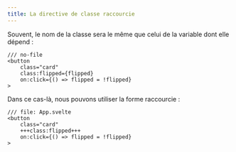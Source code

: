 ```yaml
---
title: La directive de classe raccourcie
---
```


Souvent, le nom de la classe sera le même que celui de la variable dont elle dépend :

```svelte
/// no-file
<button
	class="card"
	class:flipped={flipped}
	on:click={() => flipped = !flipped}
>
```

Dans ce cas-là, nous pouvons utiliser la forme raccourcie :

```svelte
/// file: App.svelte
<button
	class="card"
	+++class:flipped+++
	on:click={() => flipped = !flipped}
>
```
